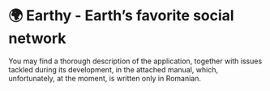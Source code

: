 # 🌍 Earthy - Earth’s favorite social network
You may find a thorough description of the application, together with issues tackled during its development, in the attached manual, which, unfortunately, at the moment, is written only in Romanian.
